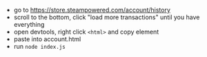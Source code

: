 - go to https://store.steampowered.com/account/history
- scroll to the bottom, click "load more transactions" until you have everything
- open devtools, right click `<html>` and copy element
- paste into account.html
- run `node index.js`
